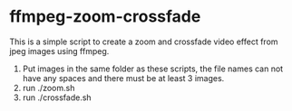 # ffmpeg-zoom-crossfade

This is a simple script to create a zoom and crossfade video effect from jpeg images using ffmpeg.

1. Put images in the same folder as these scripts, the file names can not have any spaces and there must be at least 3 images.
2. run ./zoom.sh
3. run ./crossfade.sh